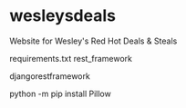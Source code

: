 # wesleysdeals
Website for Wesley's Red Hot Deals &amp; Steals


requirements.txt
rest_framework

djangorestframework

python -m pip install Pillow
